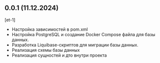 ## 0.0.1 (11.12.2024)
[et-1]
* Настройка зависимостей в pom.xml
* Настройка PostgreSQL и создание Docker Compose файла для базы данных. 
* Разработка Liquibase-скриптов для миграции базы данных. 
* Реализация схемы базы данных 
* Реализация сущностей и дто внутри проекта
















